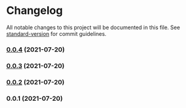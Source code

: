# Changelog

All notable changes to this project will be documented in this file. See [standard-version](https://github.com/conventional-changelog/standard-version) for commit guidelines.

### [0.0.4](https://github.com/xyzrepo/state/compare/v0.0.3...v0.0.4) (2021-07-20)

### [0.0.3](https://github.com/xyzrepo/state/compare/v0.0.2...v0.0.3) (2021-07-20)

### [0.0.2](https://github.com/xyzrepo/state/compare/v0.0.1...v0.0.2) (2021-07-20)

### 0.0.1 (2021-07-20)
